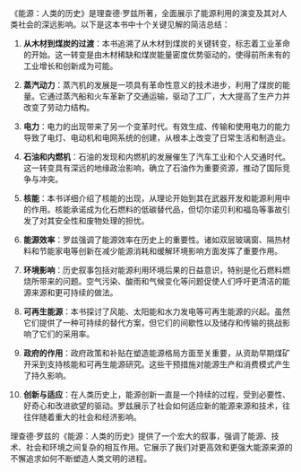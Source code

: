 《能源：人类的历史》是理查德·罗兹所著，全面展示了能源利用的演变及其对人类社会的深远影响。以下是这本书中十个关键见解的简洁总结：

1. **从木材到煤炭的过渡**：本书追溯了从木材到煤炭的关键转变，标志着工业革命的开始。这一转变是由木材稀缺和煤炭能量密度优势驱动的，使得前所未有的工业增长和创新成为可能。

2. **蒸汽动力**：蒸汽机的发展是一项具有革命性意义的技术进步，利用了煤炭的能量。它通过蒸汽船和火车革新了交通运输，驱动了工厂，大大提高了生产力并改变了劳动力结构。

3. **电力**：电力的出现带来了另一个变革时代。有效生成、传输和使用电力的能力导致了电灯、电动机和电网系统的创建，从根本上改变了日常生活和制造业。

4. **石油和内燃机**：石油的发现和内燃机的发展催生了汽车工业和个人交通时代。这一转变具有深远的地缘政治影响，确立了石油作为重要资源，推动了国际竞争与冲突。

5. **核能**：本书详细介绍了核能的出现，从理论开始到其在武器开发和能源利用中的作用。核能承诺成为化石燃料的低碳替代品，但切尔诺贝利和福岛等事故引发了对其安全性和废物处理的担忧。

6. **能源效率**：罗兹强调了能源效率在历史上的重要性。诸如双层玻璃窗、隔热材料和节能家电等创新在减少能源消耗和缓解环境影响方面发挥了重要作用。

7. **环境影响**：历史叙事包括对能源利用环境后果的日益意识，特别是化石燃料燃烧所带来的问题。空气污染、酸雨和气候变化等问题促使人们呼吁更清洁的能源来源和更可持续的做法。

8. **可再生能源**：本书探讨了风能、太阳能和水力发电等可再生能源的兴起。虽然它们提供了一种可持续的替代方案，但它们的间歇性以及储存和传输的挑战影响了它们的采用率。

9. **政府的作用**：政府政策和补贴在塑造能源格局方面至关重要，从资助早期煤矿开采到支持核能和可再生能源研究。这些干预措施对能源生产和消费模式产生了持久影响。

10. **创新与适应**：在人类历史上，能源创新一直是一个持续的过程，受到必要性、好奇心和改进欲望的驱动。罗兹展示了社会如何适应新的能源来源和技术，往往伴随着重大的社会和经济影响。

理查德·罗兹的《能源：人类的历史》提供了一个宏大的叙事，强调了能源、技术、社会和环境之间复杂的相互作用。它展示了我们对更高效和更强大能源来源的不懈追求如何不断塑造人类文明的进程。